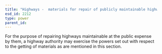 ```yaml
---
title: "Highways -  materials for repair of publicly maintainable highways"
esd_id: 2212
type: power
parent_id:  
---
```


For the purpose of repairing highways maintainable at the public expense by them, a highway authority may exercise the powers set out with respect to the getting of materials as are mentioned in this section.

